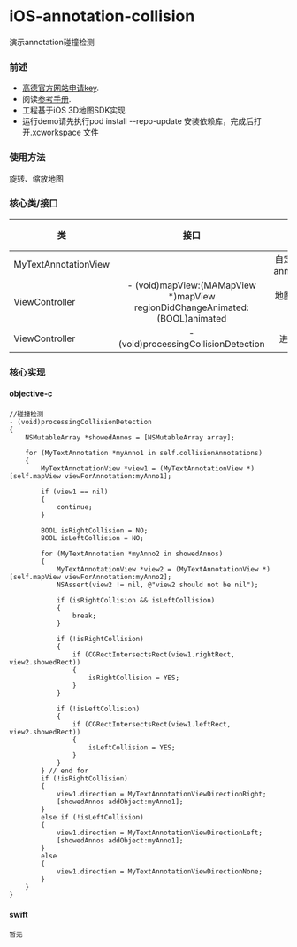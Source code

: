 # iOS-annotation-collision
演示annotation碰撞检测


### 前述

- [高德官方网站申请key](http://id.amap.com/?ref=http%3A%2F%2Fapi.amap.com%2Fkey%2F).
- 阅读[参考手册](http://api.amap.com/Public/reference/iOS%20API%20v2_3D/).
- 工程基于iOS 3D地图SDK实现
- 运行demo请先执行pod install --repo-update 安装依赖库，完成后打开.xcworkspace 文件

### 使用方法
旋转、缩放地图

### 核心类/接口
| 类    | 接口  | 说明   | 版本  |
| -----|:-----:|:-----:|:-----:|
| MyTextAnnotationView |  | 自定义显示文字annotationView | |
| ViewController | - (void)mapView:(MAMapView *)mapView regionDidChangeAnimated:(BOOL)animated | 地图可视范围变化后回调 | |
| ViewController | - (void)processingCollisionDetection | 进行碰撞检测 |  |

### 核心实现
#### objective-c
```
//碰撞检测
- (void)processingCollisionDetection
{
    NSMutableArray *showedAnnos = [NSMutableArray array];
    
    for (MyTextAnnotation *myAnno1 in self.collisionAnnotations)
    {
        MyTextAnnotationView *view1 = (MyTextAnnotationView *)[self.mapView viewForAnnotation:myAnno1];
        
        if (view1 == nil)
        {
            continue;
        }
        
        BOOL isRightCollision = NO;
        BOOL isLeftCollision = NO;
        
        for (MyTextAnnotation *myAnno2 in showedAnnos)
        {
            MyTextAnnotationView *view2 = (MyTextAnnotationView *)[self.mapView viewForAnnotation:myAnno2];
            NSAssert(view2 != nil, @"view2 should not be nil");
            
            if (isRightCollision && isLeftCollision)
            {
                break;
            }
            
            if (!isRightCollision)
            {
                if (CGRectIntersectsRect(view1.rightRect, view2.showedRect))
                {
                    isRightCollision = YES;
                }
            }
            
            if (!isLeftCollision)
            {
                if (CGRectIntersectsRect(view1.leftRect, view2.showedRect))
                {
                    isLeftCollision = YES;
                }
            }
        } // end for
        if (!isRightCollision)
        {
            view1.direction = MyTextAnnotationViewDirectionRight;
            [showedAnnos addObject:myAnno1];
        }
        else if (!isLeftCollision)
        {
            view1.direction = MyTextAnnotationViewDirectionLeft;
            [showedAnnos addObject:myAnno1];
        }
        else
        {
            view1.direction = MyTextAnnotationViewDirectionNone;
        }
    }
}
```
#### swift
```
暂无
```
